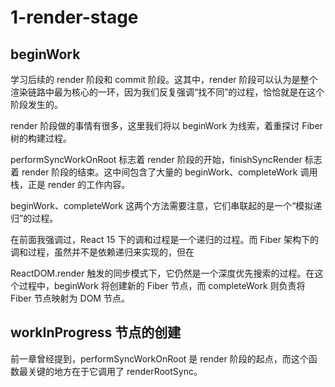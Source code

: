 # 1-render-stage



## beginWork

学习后续的 render 阶段和 commit 阶段。这其中，render 阶段可以认为是整个渲染链路中最为核心的一环，因为我们反复强调“找不同”的过程，恰恰就是在这个阶段发生的。

render 阶段做的事情有很多，这里我们将以 beginWork 为线索，着重探讨 Fiber 树的构建过程。

performSyncWorkOnRoot 标志着 render 阶段的开始，finishSyncRender 标志着 render 阶段的结束。这中间包含了大量的 beginWork、completeWork 调用栈，正是 render 的工作内容。

beginWork、completeWork 这两个方法需要注意，它们串联起的是一个“模拟递归”的过程。

在前面我强调过，React 15 下的调和过程是一个递归的过程。而 Fiber 架构下的调和过程，虽然并不是依赖递归来实现的，但在

ReactDOM.render 触发的同步模式下，它仍然是一个深度优先搜索的过程。在这个过程中，beginWork 将创建新的 Fiber 节点，而 completeWork 则负责将 Fiber 节点映射为 DOM 节点。



## workInProgress 节点的创建
前一章曾经提到，performSyncWorkOnRoot  是 render 阶段的起点，而这个函数最关键的地方在于它调用了 renderRootSync。

